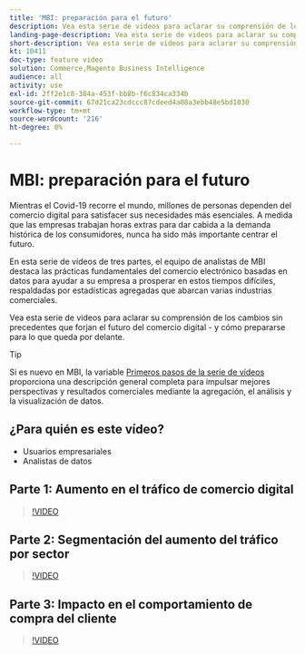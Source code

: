 ```yaml
---
title: 'MBI: preparación para el futuro'
description: Vea esta serie de videos para aclarar su comprensión de los cambios sin precedentes que forjan el futuro del comercio digital.
landing-page-description: Vea esta serie de videos para aclarar su comprensión de los cambios sin precedentes que forjan el futuro del comercio digital.
short-description: Vea esta serie de videos para aclarar su comprensión de los cambios sin precedentes que forjan el futuro del comercio digital.
kt: 10411
doc-type: feature video
solution: Commerce,Magento Business Intelligence
audience: all
activity: use
exl-id: 2ff2e1c8-384a-453f-bb8b-f6c834ca334b
source-git-commit: 67d21ca23cdccc87cdeed4a08a3ebb48e5bd1030
workflow-type: tm+mt
source-wordcount: '216'
ht-degree: 0%

---
```


# MBI: preparación para el futuro

Mientras el Covid-19 recorre el mundo, millones de personas dependen del comercio digital para satisfacer sus necesidades más esenciales. A medida que las empresas trabajan horas extras para dar cabida a la demanda histórica de los consumidores, nunca ha sido más importante centrar el futuro.

En esta serie de vídeos de tres partes, el equipo de analistas de MBI destaca las prácticas fundamentales del comercio electrónico basadas en datos para ayudar a su empresa a prosperar en estos tiempos difíciles, respaldadas por estadísticas agregadas que abarcan varias industrias comerciales.

Vea esta serie de videos para aclarar su comprensión de los cambios sin precedentes que forjan el futuro del comercio digital - y cómo prepararse para lo que queda por delante.

>[!TIP]
>
>Si es nuevo en MBI, la variable [Primeros pasos de la serie de vídeos](1-overview.md) proporciona una descripción general completa para impulsar mejores perspectivas y resultados comerciales mediante la agregación, el análisis y la visualización de datos.

## ¿Para quién es este vídeo?

- Usuarios empresariales
- Analistas de datos

## Parte 1: Aumento en el tráfico de comercio digital

>[!VIDEO](https://video.tv.adobe.com/v/342498?quality=12&learn=on)

## Parte 2: Segmentación del aumento del tráfico por sector

>[!VIDEO](https://video.tv.adobe.com/v/342499?quality=12&learn=on)

## Parte 3: Impacto en el comportamiento de compra del cliente

>[!VIDEO](https://video.tv.adobe.com/v/342500?quality=12&learn=on)
